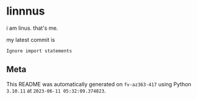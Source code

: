 # linnnus

i am linus. that's me.

my latest commit is

```
Ignore import statements
```

## Meta

This README was automatically generated on `fv-az363-417` using Python
`3.10.11` at `2023-06-11 05:32:09.374823`.
